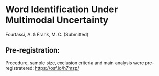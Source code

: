 # Word Identification Under Multimodal Uncertainty
Fourtassi, A. & Frank, M. C. (Submitted)

## Pre-registration:
Procedure, sample size, exclusion criteria and main analysis were pre-registratered:
https://osf.io/h7mzp/
